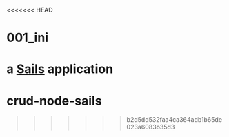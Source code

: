 <<<<<<< HEAD
# 001_ini

a [Sails](http://sailsjs.org) application
=======
# crud-node-sails
>>>>>>> b2d5dd532faa4ca364adb1b65de023a6083b35d3
